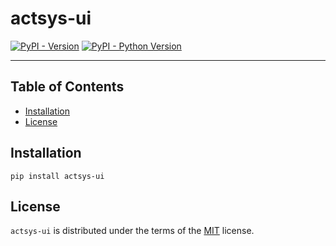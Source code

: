 # actsys-ui

[![PyPI - Version](https://img.shields.io/pypi/v/actsys-ui.svg)](https://pypi.org/project/actsys-ui)
[![PyPI - Python Version](https://img.shields.io/pypi/pyversions/actsys-ui.svg)](https://pypi.org/project/actsys-ui)

-----

## Table of Contents

- [Installation](#installation)
- [License](#license)

## Installation

```console
pip install actsys-ui
```

## License

`actsys-ui` is distributed under the terms of the [MIT](https://spdx.org/licenses/MIT.html) license.
